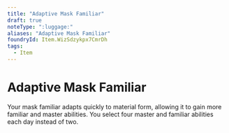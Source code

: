 ```yaml
---
title: "Adaptive Mask Familiar"
draft: true
noteType: ":luggage:"
aliases: "Adaptive Mask Familiar"
foundryId: Item.WizSdzykpx7CmrDh
tags:
  - Item
---
```


# Adaptive Mask Familiar

Your mask familiar adapts quickly to material form, allowing it to gain more familiar and master abilities. You select four master and familiar abilities each day instead of two.

